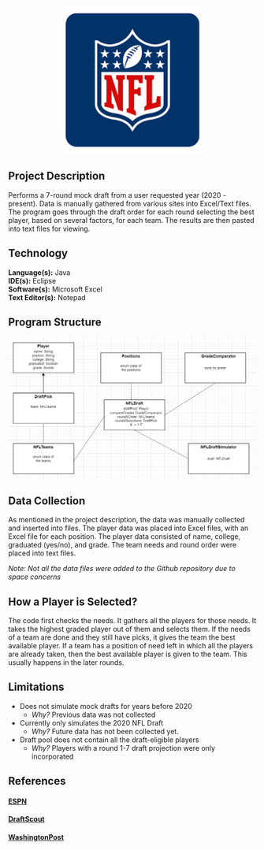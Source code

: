 <p align="center">
  <img src="Images/NFLMockDraftSimulator_NFLLogo.png" length="200" width="300">
</p>

## Project Description 
Performs a 7-round mock draft from a user requested year (2020 - present). Data is 
manually gathered from various sites into Excel/Text files. The program goes through
the draft order for each round selecting the best player, based on several factors, 
for each team. The results are then pasted into text files for viewing. 

## Technology
**Language(s):** Java <br>
**IDE(s):** Eclipse <br>
**Software(s):** Microsoft Excel <br>
**Text Editor(s):** Notepad <br>

## Program Structure
![Program Structure](/Images/NFLMockDraftSimulator_ProgramStructure.JPG)

## Data Collection
As mentioned in the project description, the data was manually collected and inserted into 
files. The player data was placed into Excel files, with an Excel file for each position. 
The player data consisted of name, college, graduated (yes/no), and grade. The team needs
and round order were placed into text files. 

*Note: Not all the data files were added to the Github repository due to space concerns*

## How a Player is Selected?
The code first checks the needs. It gathers all the players for those needs. It takes the highest graded player
out of them and selects them. If the needs of a team are done and they still have picks, it gives the team the
best available player. If a team has a position of need left in which all the players are already taken, then the
best available player is given to the team. This usually happens in the later rounds. 

## Limitations
- Does not simulate mock drafts for years before 2020
  - *Why?* Previous data was not collected
- Currently only simulates the 2020 NFL Draft
  - *Why?* Future data has not been collected yet.
- Draft pool does not contain all the draft-eligible players
  - *Why?* Players with a round 1-7 draft projection were only incorporated

## References
#### [ESPN](https://www.espn.com/)
#### [DraftScout](https://draftscout.com/)
#### [WashingtonPost](https://www.washingtonpost.com/sports/2020/04/17/nfl-draft-needs-all-32-teams/)
